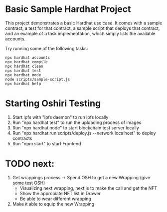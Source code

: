 # Basic Sample Hardhat Project

This project demonstrates a basic Hardhat use case. It comes with a sample contract, a test for that contract, a sample script that deploys that contract, and an example of a task implementation, which simply lists the available accounts.

Try running some of the following tasks:

```shell
npx hardhat accounts
npx hardhat compile
npx hardhat clean
npx hardhat test
npx hardhat node
node scripts/sample-script.js
npx hardhat help
```

# Starting Oshiri Testing

1. Start ipfs with "ipfs daemon" to run ipfs locally
2. Run "npx hardhat test" to run the uploading process of images
3. Run "npx hardhat node" to start blockchain test server locally
4. Run "npx hardhat run scripts/deploy.js --network localhost" to deploy contracts
5. Run "npm start" to start Frontend

# TODO next:

1. Get wrappings process -> Spend OSH to get a new Wrapping (give some test OSH)
   - Visualizing next wrapping, next is to make the call and get the NFT
   - Show the appropiate NFT list in Drawer
   - Be able to wear different wrapping
2. Make it able to equip the new Wrapping

